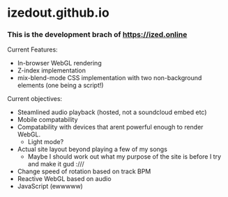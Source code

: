 # izedout.github.io
### This is the development brach of https://ized.online

Current Features:
- In-browser WebGL rendering
- Z-index implementation
- mix-blend-mode CSS implementation with two non-background elements (one being a script!)

Current objectives:
- Steamlined audio playback (hosted, not a soundcloud embed etc)
- Mobile compatability
- Compatability with devices that arent powerful enough to render WebGL.
  - Light mode?
- Actual site layout beyond playing a few of my songs
  - Maybe I should work out what my purpose of the site is before I try and make it gud :///
- Change speed of rotation based on track BPM
- Reactive WebGL based on audio
- JavaScript (ewwwww)
